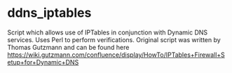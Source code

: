 # ddns_iptables
Script which allows use of IPTables in conjunction with Dynamic DNS services. Uses Perl to perform verifications.
Original script was written by Thomas Gutzmann and can be found here https://wiki.gutzmann.com/confluence/display/HowTo/IPTables+Firewall+Setup+for+Dynamic+DNS
